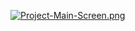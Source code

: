 [![Project-Main-Screen.png](https://i.postimg.cc/yd5h3Cy6/Project-Main-Screen.png)](https://postimg.cc/TLV5BSsB)
